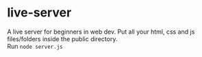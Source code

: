 # live-server
A live server for beginners in web dev. Put all your html, css and js files/folders inside the public directory. <br>
Run `node server.js`
